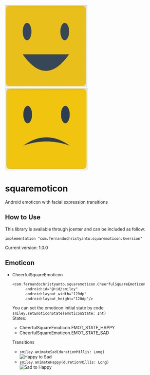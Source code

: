 ![Squaremoticon Happy Logo](demo/cheerfulemot.png)
![Squaremoticon Sad Logo](demo/sademot.png)
# squaremoticon
Android emoticon with facial expression transitions  

## How to Use
This library is available through jcenter and can be included as follow:
```
implementation "com.fernandochristyanto:squaremoticon:$version"
```
Current version: 1.0.0     

## Emoticon
* CheerfulSquareEmoticon
  ```
  <com.fernandochristyanto.squaremoticon.CheerfulSquareEmoticon
        android:id="@+id/smiley"
        android:layout_width="120dp"
        android:layout_height="120dp"/>
  ```
  You can set the emoticon initial state by code
  ``` smiley.setEmoticonState(emoticonState: Int)```   
  States:
  * CheerfulSquareEmoticon.EMOT_STATE_HAPPY
  * CheerfulSquareEmoticon.EMOT_STATE_SAD   
  
  Transitions
  * ```smiley.animateSad(durationMillis: Long)```   
    ![Happy to Sad](demo/happytosad.gif)
  * ```smiley.animateHappy(durationMillis: Long)```   
    ![Sad to Happy](demo/sadtohappy.gif)
